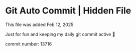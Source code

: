 # Git Auto Commit | Hidden File

This file was added Feb 12, 2025

Just for fun and keeping my daily git commit active 🤪

commit number: 13716
